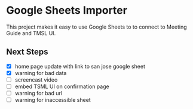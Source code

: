 # Google Sheets Importer

This project makes it easy to use Google Sheets to to connect to Meeting Guide and TMSL UI.

## Next Steps

-   [x] home page update with link to san jose google sheet
-   [x] warning for bad data
-   [ ] screencast video
-   [ ] embed TSML UI on confirmation page
-   [ ] warning for bad url
-   [ ] warning for inaccessible sheet
